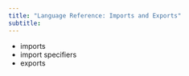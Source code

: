 ```yaml
---
title: "Language Reference: Imports and Exports"
subtitle:
---
```


- imports
- import specifiers
- exports
